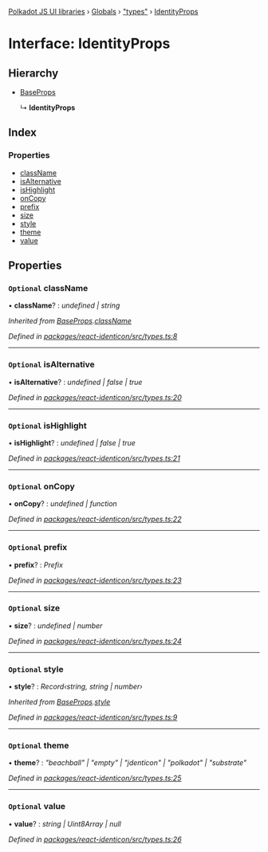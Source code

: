 [Polkadot JS UI libraries](../README.md) › [Globals](../globals.md) › ["types"](../modules/_types_.md) › [IdentityProps](_types_.identityprops.md)

# Interface: IdentityProps

## Hierarchy

* [BaseProps](_types_.baseprops.md)

  ↳ **IdentityProps**

## Index

### Properties

* [className](_types_.identityprops.md#optional-classname)
* [isAlternative](_types_.identityprops.md#optional-isalternative)
* [isHighlight](_types_.identityprops.md#optional-ishighlight)
* [onCopy](_types_.identityprops.md#optional-oncopy)
* [prefix](_types_.identityprops.md#optional-prefix)
* [size](_types_.identityprops.md#optional-size)
* [style](_types_.identityprops.md#optional-style)
* [theme](_types_.identityprops.md#optional-theme)
* [value](_types_.identityprops.md#optional-value)

## Properties

### `Optional` className

• **className**? : *undefined | string*

*Inherited from [BaseProps](_types_.baseprops.md).[className](_types_.baseprops.md#optional-classname)*

*Defined in [packages/react-identicon/src/types.ts:8](https://github.com/polkadot-js/ui/blob/b38301efa/packages/react-identicon/src/types.ts#L8)*

___

### `Optional` isAlternative

• **isAlternative**? : *undefined | false | true*

*Defined in [packages/react-identicon/src/types.ts:20](https://github.com/polkadot-js/ui/blob/b38301efa/packages/react-identicon/src/types.ts#L20)*

___

### `Optional` isHighlight

• **isHighlight**? : *undefined | false | true*

*Defined in [packages/react-identicon/src/types.ts:21](https://github.com/polkadot-js/ui/blob/b38301efa/packages/react-identicon/src/types.ts#L21)*

___

### `Optional` onCopy

• **onCopy**? : *undefined | function*

*Defined in [packages/react-identicon/src/types.ts:22](https://github.com/polkadot-js/ui/blob/b38301efa/packages/react-identicon/src/types.ts#L22)*

___

### `Optional` prefix

• **prefix**? : *Prefix*

*Defined in [packages/react-identicon/src/types.ts:23](https://github.com/polkadot-js/ui/blob/b38301efa/packages/react-identicon/src/types.ts#L23)*

___

### `Optional` size

• **size**? : *undefined | number*

*Defined in [packages/react-identicon/src/types.ts:24](https://github.com/polkadot-js/ui/blob/b38301efa/packages/react-identicon/src/types.ts#L24)*

___

### `Optional` style

• **style**? : *Record‹string, string | number›*

*Inherited from [BaseProps](_types_.baseprops.md).[style](_types_.baseprops.md#optional-style)*

*Defined in [packages/react-identicon/src/types.ts:9](https://github.com/polkadot-js/ui/blob/b38301efa/packages/react-identicon/src/types.ts#L9)*

___

### `Optional` theme

• **theme**? : *"beachball" | "empty" | "jdenticon" | "polkadot" | "substrate"*

*Defined in [packages/react-identicon/src/types.ts:25](https://github.com/polkadot-js/ui/blob/b38301efa/packages/react-identicon/src/types.ts#L25)*

___

### `Optional` value

• **value**? : *string | Uint8Array | null*

*Defined in [packages/react-identicon/src/types.ts:26](https://github.com/polkadot-js/ui/blob/b38301efa/packages/react-identicon/src/types.ts#L26)*
